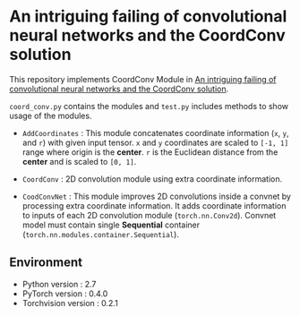 # An intriguing failing of convolutional neural networks and the CoordConv solution

This repository implements CoordConv Module in [An intriguing failing of convolutional neural networks and the CoordConv solution](https://arxiv.org/abs/1807.03247).

`coord_conv.py` contains the modules and `test.py` includes methods to show usage of the modules.

* `AddCoordinates` : This module concatenates coordinate information (`x`, `y`, and `r`) with given input tensor. `x` and `y` coordinates are scaled to `[-1, 1]` range where origin is the **center**. `r` is the Euclidean distance from the **center** and is scaled to `[0, 1]`.

* `CoordConv` : 2D convolution module using extra coordinate information.

* `CoodConvNet` : This module improves 2D convolutions inside a convnet by processing extra coordinate information. It adds coordinate information to inputs of each 2D convolution module (`torch.nn.Conv2d`). Convnet model must contain single **Sequential** container (`torch.nn.modules.container.Sequential`).

## Environment

* Python version : 2.7
* PyTorch version : 0.4.0
* Torchvision version : 0.2.1
